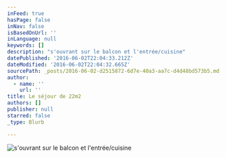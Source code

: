 ```yaml
---
inFeed: true
hasPage: false
inNav: false
isBasedOnUrl: ''
inLanguage: null
keywords: []
description: "s'ouvrant sur le balcon et l'entrée/cuisine"
datePublished: '2016-06-02T22:04:33.212Z'
dateModified: '2016-06-02T22:04:32.665Z'
sourcePath: _posts/2016-06-02-d2515872-6d7e-40a3-aa7c-d4d48bd573b5.md
author:
  - name: ''
    url: ''
title: Le séjour de 22m2
authors: []
publisher: null
starred: false
_type: Blurb

---
```

![s'ouvrant sur le balcon et l'entrée/cuisine](https://the-grid-user-content.s3-us-west-2.amazonaws.com/41c82c3c-83b7-4b5f-bf5f-af03cd5897ce.jpg)